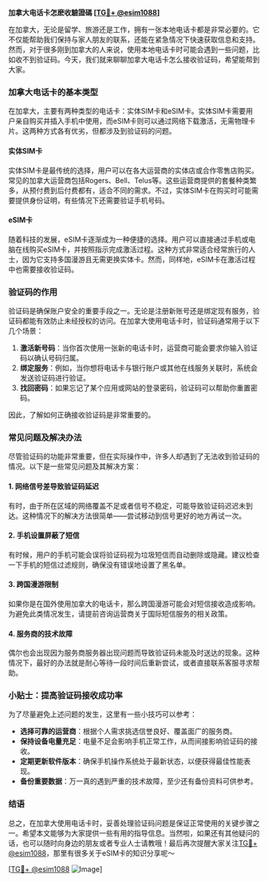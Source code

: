 **加拿大电话卡怎麽收驗證碼 [[TG💪+ @esim1088](https://t.me/s/esim1088)]**

在加拿大，无论是留学、旅游还是工作，拥有一张本地电话卡都是非常必要的。它不仅能帮助我们保持与家人朋友的联系，还能在紧急情况下快速获取信息和支持。然而，对于很多刚到加拿大的人来说，使用本地电话卡时可能会遇到一些问题，比如收不到验证码。今天，我们就来聊聊加拿大电话卡怎么接收验证码，希望能帮到大家。

### 加拿大电话卡的基本类型

在加拿大，主要有两种类型的电话卡：实体SIM卡和eSIM卡。实体SIM卡需要用户亲自购买并插入手机中使用，而eSIM卡则可以通过网络下载激活，无需物理卡片。这两种方式各有优劣，但都涉及到验证码的问题。

#### 实体SIM卡

实体SIM卡是最传统的选择，用户可以在各大运营商的实体店或合作零售店购买。常见的加拿大运营商包括Rogers、Bell、Telus等。这些运营商提供的套餐种类繁多，从预付费到后付费都有，适合不同的需求。不过，实体SIM卡在购买时可能需要提供身份证明，有些情况下还需要验证手机号码。

#### eSIM卡

随着科技的发展，eSIM卡逐渐成为一种便捷的选择。用户可以直接通过手机或电脑在线购买eSIM卡，并按照指示完成激活过程。这种方式非常适合经常旅行的人士，因为它支持多国漫游且无需更换实体卡。然而，同样地，eSIM卡在激活过程中也需要接收验证码。

### 验证码的作用

验证码是确保账户安全的重要手段之一。无论是注册新账号还是绑定现有服务，验证码都能有效防止未经授权的访问。在加拿大使用电话卡时，验证码通常用于以下几个场景：

1. **激活新号码**：当你首次使用一张新的电话卡时，运营商可能会要求你输入验证码以确认号码归属。
2. **绑定服务**：例如，当你想将电话卡与银行账户或其他在线服务关联时，系统会发送验证码进行验证。
3. **找回密码**：如果忘记了某个应用或网站的登录密码，验证码可以帮助你重置密码。

因此，了解如何正确接收验证码是非常重要的。

### 常见问题及解决办法

尽管验证码的功能非常重要，但在实际操作中，许多人却遇到了无法收到验证码的情况。以下是一些常见问题及其解决方案：

#### 1. 网络信号差导致验证码延迟

有时，由于所在区域的网络覆盖不足或者信号不稳定，可能导致验证码迟迟未到达。这种情况下的解决方法很简单——尝试移动到信号更好的地方再试一次。

#### 2. 手机设置屏蔽了短信

有时候，用户的手机可能会误将验证码视为垃圾短信而自动删除或隐藏。建议检查一下手机的短信过滤规则，确保没有错误地设置了黑名单。

#### 3. 跨国漫游限制

如果你是在国外使用加拿大的电话卡，那么跨国漫游可能会对短信接收造成影响。为避免此类情况发生，请提前咨询运营商关于国际短信服务的相关政策。

#### 4. 服务商的技术故障

偶尔也会出现因为服务商服务器出现问题而导致验证码未能及时送达的现象。这种情况下，最好的办法就是耐心等待一段时间后重新尝试，或者直接联系客服寻求帮助。

### 小贴士：提高验证码接收成功率

为了尽量避免上述问题的发生，这里有一些小技巧可以参考：

- **选择可靠的运营商**：根据个人需求挑选信誉良好、覆盖面广的服务商。
- **保持设备电量充足**：电量不足会影响手机正常工作，从而间接影响验证码的接收。
- **定期更新软件版本**：确保手机操作系统处于最新状态，以便获得最佳性能表现。
- **备份重要数据**：万一真的遇到严重的技术故障，至少还有备份资料可供参考。

### 结语

总之，在加拿大使用电话卡时，妥善处理验证码问题是保证正常使用的关键步骤之一。希望本文能够为大家提供一些有用的指导信息。当然啦，如果还有其他疑问的话，也可以随时向身边的朋友或者专业人士请教哦！最后再次提醒大家关注[TG💪+ @esim1088](https://t.me/s/esim1088)，那里有很多关于eSIM卡的知识分享呢～

[[TG💪+ @esim1088](https://t.me/s/esim1088) ![Image](https://i.postimg.cc/4NQfJmqS/Snipaste-2025-05-13-00-14-12.png)]